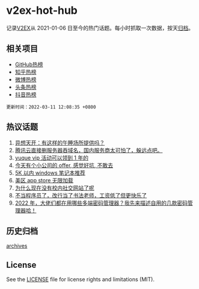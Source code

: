 # v2ex-hot-hub

 记录[V2EX](https://www.v2ex.com/)从 2021-01-06 日至今的热门话题。每小时抓取一次数据，按天[归档](archives)。
 
 ## 相关项目

- [GitHub热榜](https://github.com/snaildev/github-hot-hub)
- [知乎热榜](https://github.com/snaildev/zhihu-hot-hub)
- [微博热榜](https://github.com/snaildev/weibo-hot-hub)
- [头条热榜](https://github.com/snaildev/toutiao-hot-hub)
- [抖音热榜](https://github.com/snaildev/douyin-hot-hub)


 `更新时间：2022-03-11 12:08:35 +0800`

## 热议话题

1. [异想天开：有这样的午睡场所提供吗？](https://www.v2ex.com/t/839585)
1. [腾讯云直接删服务器吞域名，国内服务商太可怕了，躲远点吧。](https://www.v2ex.com/t/839500)
1. [yuque vip 活动可以领到 1 年的](https://www.v2ex.com/t/839578)
1. [今天有个小公司的 offer, 感觉好坑, 不敢去](https://www.v2ex.com/t/839453)
1. [5K 以内 windows 笔记本推荐](https://www.v2ex.com/t/839412)
1. [美区 app store 无限加载](https://www.v2ex.com/t/839445)
1. [为什么现在没有校内社交网站了呢](https://www.v2ex.com/t/839527)
1. [不当程序员了，改行当了书法老师，工资低了但更快乐了](https://www.v2ex.com/t/839599)
1. [2022 年，大佬们都在用哪些多端密码管理器？我先来描述自用的几款密码管理器哈！](https://www.v2ex.com/t/839392)

## 历史归档

[archives](archives)

## License

See the [LICENSE](LICENSE) file for license rights and limitations (MIT).
